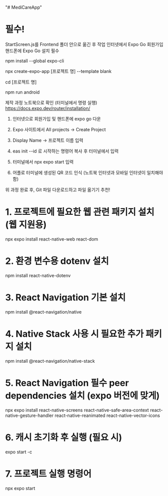 "# MediCareApp" 

# 필수!
StartScreen.js를 Frontend 폴더 안으로 옮긴 후 작업
인터넷에서 Expo Go 회원가입
핸드폰에 Expo Go 설치 필수


npm install --global expo-cli

npx create-expo-app [프로젝트 명] --template blank

cd [프로젝트 명]

npm run android

제작 과정 노트북으로 확인 (터미널에서 명령 실행)
https://docs.expo.dev/router/installation/



1. 인터넷으로 회원가입 및 핸드폰에 expo go 다운

2. Expo 사이트에서 All projects -> Create Project

3. Display Name -> 프로젝트 이름 입력

4. eas init --id 로 시작하는 명령어 복사 후 터미널에서 입력

5. 터미널에서 npx expo start 입력

6. 어플로 터미널에 생성된 QR 코드 인식 (노트북 인터넷과 모바일 인터넷이 일치해야 함)

위 과정 완료 후, Git 파일 다운로드하고 파일 옮기기 추천!



# 1. 프로젝트에 필요한 웹 관련 패키지 설치 (웹 지원용)
npx expo install react-native-web react-dom

# 2. 환경 변수용 dotenv 설치
npm install react-native-dotenv

# 3. React Navigation 기본 설치
npm install @react-navigation/native

# 4. Native Stack 사용 시 필요한 추가 패키지 설치
npm install @react-navigation/native-stack

# 5. React Navigation 필수 peer dependencies 설치 (expo 버전에 맞게)
npx expo install react-native-screens react-native-safe-area-context react-native-gesture-handler react-native-reanimated react-native-vector-icons

# 6. 캐시 초기화 후 실행 (필요 시)
expo start -c

# 7. 프로젝트 실행 명령어
npx expo start


